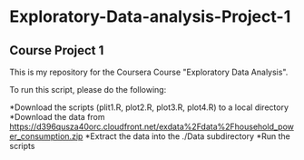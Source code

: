 # Exploratory-Data-analysis-Project-1

## Course Project 1

This is my repository for the Coursera Course "Exploratory Data Analysis".

To run this script, please do the following:

*Download the scripts (plit1.R, plot2.R, plot3.R, plot4.R) to a local directory
*Download the data from https://d396qusza40orc.cloudfront.net/exdata%2Fdata%2Fhousehold_power_consumption.zip
*Extract the data into the ./Data subdirectory
*Run the scripts